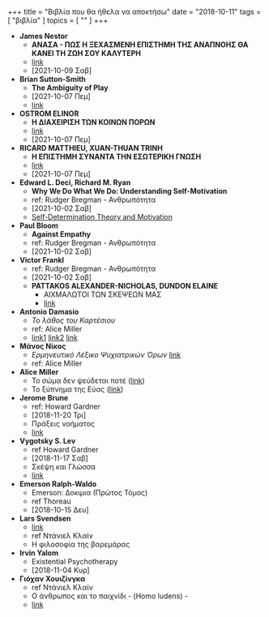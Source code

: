 +++
title = "Βιβλία που θα ήθελα να αποκτήσω"
date = "2018-10-11"
tags = [ "βιβλία" ]
topics = [ "" ]
+++

-   **James Nestor**
    -   **ΑΝΑΣΑ - ΠΩΣ Η ΞΕΧΑΣΜΕΝΗ ΕΠΙΣΤΗΜΗ ΤΗΣ ΑΝΑΠΝΟΗΣ ΘΑ ΚΑΝΕΙ ΤΗ ΖΩΗ ΣΟΥ ΚΑΛΥΤΕΡΗ**
    -   [link](https://www.politeianet.gr/books/9789606532795-nestor-james-dioptra-anasa-324392)
    -   <span class="timestamp-wrapper"><span class="timestamp">[2021-10-09 Σαβ]</span></span>
-   **Brian Sutton-Smith**
    -   **The Ambiguity of Play**
    -   <span class="timestamp-wrapper"><span class="timestamp">[2021-10-07 Πεμ]</span></span>
    -   [link](https://www.hup.harvard.edu/catalog.php?isbn=9780674005815)
-   **OSTROM ELINOR**
    -   **Η ΔΙΑΧΕΙΡΙΣΗ ΤΩΝ ΚΟΙΝΩΝ ΠΟΡΩΝ**
    -   [link](https://www.politeianet.gr/books/9789600333183-ostrom-elinor-kastaniotis-i-diacheirisi-ton-koinon-poron-103721)
    -   <span class="timestamp-wrapper"><span class="timestamp">[2021-10-07 Πεμ]</span></span>
-   **RICARD MATTHIEU, XUAN-THUAN TRINH**
    -   **Η ΕΠΙΣΤΗΜΗ ΣΥΝΑΝΤΑ ΤΗΝ ΕΣΩΤΕΡΙΚΗ ΓΝΩΣΗ**
    -   [link](https://www.politeianet.gr/books/9789608317482-ricard-matthieu-esoptron-i-epistimi-sunanta-tin-esoteriki-gnosi-174528)
    -   <span class="timestamp-wrapper"><span class="timestamp">[2021-10-07 Πεμ]</span></span>
-   **Edward L. Deci, Richard M. Ryan**
    -   **Why We Do What We Do: Understanding Self-Motivation**
    -   ref: Rudger Bregman - Ανθρωπότητα
    -   <span class="timestamp-wrapper"><span class="timestamp">[2021-10-02 Σαβ]</span></span>
    -   [Self-Determination Theory and Motivation](https://www.simplypsychology.org/self-determination-theory.html)
-   **Paul Bloom**
    -   **Against Empathy**
    -   ref: Rudger Bregman - Ανθρωπότητα
    -   <span class="timestamp-wrapper"><span class="timestamp">[2021-10-02 Σαβ]</span></span>
-   **Victor Frankl**
    -   ref: Rudger Bregman - Ανθρωπότητα
    -   <span class="timestamp-wrapper"><span class="timestamp">[2021-10-02 Σαβ]</span></span>
    -   **PATTAKOS ALEXANDER-NICHOLAS, DUNDON ELAINE**
        -   ΑΙΧΜΑΛΩΤΟΙ ΤΩΝ ΣΚΕΨΕΩΝ ΜΑΣ
        -   [link](https://www.politeianet.gr/books/9786180135619-pattakos-alexander-nicholas-psuchogios-aichmalotoi-ton-skepseon-mas-317126)
-   **Antonio Damasio**
    -   *Το λάθος του Καρτέσιου*
    -   ref: Alice Miller
    -   [link1](http://www.biblionet.gr/book/68271/Damasio,_Antonio_R./%CE%A4%CE%BF_%CE%BB%CE%AC%CE%B8%CE%BF%CF%82_%CF%84%CE%BF%CF%85_%CE%9A%CE%B1%CF%81%CF%84%CE%AD%CF%83%CE%B9%CE%BF%CF%85) [link2](https://www.politeianet.gr/books/9789607578266-damasio-r-antonio-sunalma-to-lathos-tou-kartesiou-79745) [link](https://www.protoporia.gr/to-lathos-toy-kartesioy-p-113784.html?osCsid=tdhrbukabc43g77vl1mnltdqj1)
-   **Μάνος Νίκος**
    -   *Ερμηνευτικό Λέξικο Ψυχιατρικών Όρων* [link](https://www.politeianet.gr/index.php?option=com_virtuemart&Itemid=89&keyword=%CE%95%CF%81%CE%BC%CE%B7%CE%BD%CE%B5%CF%85%CF%84%CE%B9%CE%BA%CF%8C+%CE%9B%CE%AD%CE%BE%CE%B9%CE%BA%CE%BF+%CE%A8%CF%85%CF%87%CE%B9%CE%B1%CF%84%CF%81%CE%B9%CE%BA%CF%8E%CE%BD+%CE%8C%CF%81%CF%89%CE%BD&limitstart=0)
    -   ref: Alice Miller
-   **Alice Miller**
    -   Το σώμα δεν ψεύδεται ποτέ ([link](https://www.politeianet.gr/books/9789602833032-miller-alice-roes-to-soma-den-pseudetai-pote-202362))
    -   Το ξύπνημα της Εύας ([link](https://www.politeianet.gr/books/9789602832486-miller-alice-roes-to-xupnima-tis-euas-202360))
-   **Jerome Brune**
    -   ref: Howard Gardner
    -   <span class="timestamp-wrapper"><span class="timestamp">[2018-11-20 Τρι]</span></span>
    -   Πράξεις νοήματος
    -   [link](http://www.biblionet.gr/book/13970/Bruner,_Jerome/%CE%A0%CF%81%CE%AC%CE%BE%CE%B5%CE%B9%CF%82_%CE%BD%CE%BF%CE%AE%CE%BC%CE%B1%CF%84%CE%BF%CF%82)
-   **Vygotsky S. Lev**
    -   ref Howard Gardner
    -   <span class="timestamp-wrapper"><span class="timestamp">[2018-11-17 Σαβ]</span></span>
    -   Σκέψη και Γλώσσα
    -   [link](https://www.politeianet.gr/books/9789602352281-vygotsky-s-lev-gnosi-skepsi-kai-glossa-139829)
-   **Emerson Ralph-Waldo**
    -   Emerson: Δοκιμια (Πρώτος Τόμος)
    -   ref Thoreau
    -   <span class="timestamp-wrapper"><span class="timestamp">[2018-10-15 Δευ]</span></span>
-   **Lars Svendsen**
    -   [link](http://www.biblionet.gr/book/103049/Svendsen,_Lars/%CE%97_%CF%86%CE%B9%CE%BB%CE%BF%CF%83%CE%BF%CF%86%CE%AF%CE%B1_%CF%84%CE%B7%CF%82_%CE%B2%CE%B1%CF%81%CE%B5%CE%BC%CE%AC%CF%81%CE%B1%CF%82)
    -   ref  Ντάνιελ Κλαίν
    -   Η φιλοσοφία της βαρεμάρας
-   **Irvin Yalom**
    -   Existential Psychotherapy
    -   <span class="timestamp-wrapper"><span class="timestamp">[2018-11-04 Κυρ]</span></span>
-   **Γιόχαν Χουιζίνγκα**
    -   ref  Ντάνιελ Κλαίν
    -   Ο άνθρωπος και το παιχνίδι - (Homo ludens) -
    -   [link](https://www.protoporia.gr/o-anthropos-kai-to-paichnidi-homo-ludens-metacheirismeno-p-412128.html)
